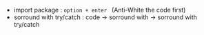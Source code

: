 

- import package :  `option + enter ` (Anti-White the code first)
- sorround with try/catch : code -> sorround with -> sorround with try/catch